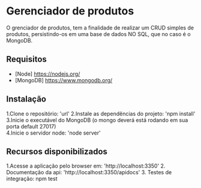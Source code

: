 # Gerenciador de produtos

O grenciador de produtos, tem a finalidade de realizar um CRUD simples de produtos, persistindo-os em uma base de dados NO SQL, que no caso é o MongoDB.

## Requisitos

- [Node] https://nodejs.org/
- [MongoDB] https://www.mongodb.org/

## Instalação

1.Clone o repositório: 'url'
2.Instale as dependências do projeto: 'npm install'
3.Inicie o executável do MongoDB (o mongo deverá está rodando em sua porta default 27017)  
4.Inicie o servidor node: 'node server'


## Recursos disponibilizados

1.Acesse a aplicação pelo browser em: 'http://localhost:3350'
2. Documentação da api: 'http://localhost:3350/apidocs'
3. Testes de integração: npm test 

